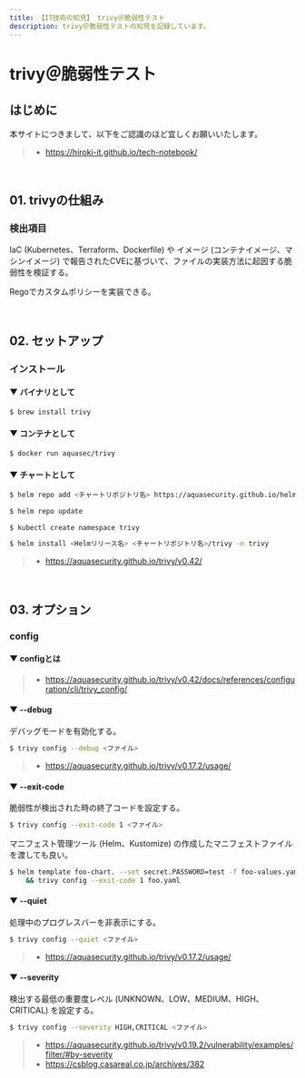 ```yaml
---
title: 【IT技術の知見】 trivy＠脆弱性テスト
description: trivy＠脆弱性テストの知見を記録しています。
---
```


# trivy＠脆弱性テスト

## はじめに

本サイトにつきまして、以下をご認識のほど宜しくお願いいたします。

> - https://hiroki-it.github.io/tech-notebook/

<br>

## 01. trivyの仕組み

### 検出項目

IaC (Kubernetes、Terraform、Dockerfile) や イメージ (コンテナイメージ、マシンイメージ) で報告されたCVEに基づいて、ファイルの実装方法に起因する脆弱性を検証する。

Regoでカスタムポリシーを実装できる。

<br>

## 02. セットアップ

### インストール

#### ▼ バイナリとして

```bash
$ brew install trivy
```

#### ▼ コンテナとして

```bash
$ docker run aquasec/trivy
```

#### ▼ チャートとして

```bash
$ helm repo add <チャートリポジトリ名> https://aquasecurity.github.io/helm-charts/

$ helm repo update

$ kubectl create namespace trivy

$ helm install <Helmリリース名> <チャートリポジトリ名>/trivy -n trivy
```

> - https://aquasecurity.github.io/trivy/v0.42/

<br>

## 03. オプション

### config

#### ▼ configとは

> - https://aquasecurity.github.io/trivy/v0.42/docs/references/configuration/cli/trivy_config/

#### ▼ --debug

デバッグモードを有効化する。

```bash
$ trivy config --debug <ファイル>
```

> - https://aquasecurity.github.io/trivy/v0.17.2/usage/

#### ▼ --exit-code

脆弱性が検出された時の終了コードを設定する。

```bash
$ trivy config --exit-code 1 <ファイル>
```

マニフェスト管理ツール (Helm、Kustomize) の作成したマニフェストファイルを渡しても良い。

```bash
$ helm template foo-chart. --set secret.PASSWORD=test -f foo-values.yaml > foo.yaml
    && trivy config --exit-code 1 foo.yaml
```

#### ▼ --quiet

処理中のプログレスバーを非表示にする。

```bash
$ trivy config --quiet <ファイル>
```

> - https://aquasecurity.github.io/trivy/v0.17.2/usage/

#### ▼ --severity

検出する最低の重要度レベル (UNKNOWN、LOW、MEDIUM、HIGH、CRITICAL) を設定する。

```bash
$ trivy config --severity HIGH,CRITICAL <ファイル>
```

> - https://aquasecurity.github.io/trivy/v0.19.2/vulnerability/examples/filter/#by-severity
> - https://csblog.casareal.co.jp/archives/382

<br>
